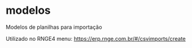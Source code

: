 # modelos
Modelos de planilhas para importação

Utilizado no RNGE4 menu:
https://erp.rnge.com.br/#/csvimports/create
